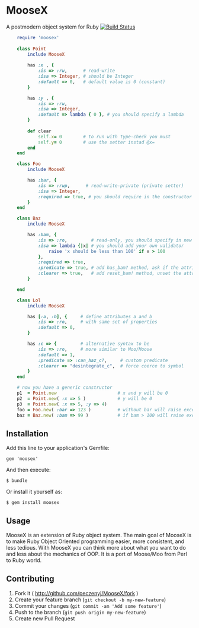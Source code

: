 # MooseX

A postmodern object system for Ruby [![Build Status](https://travis-ci.org/peczenyj/MooseX.png)](https://travis-ci.org/peczenyj/MooseX)

```ruby
    require 'moosex'
    
    class Point
    	include MooseX
	
    	has :x , {
    		:is => :rw,      # read-write 
    		:isa => Integer, # should be Integer
    		:default => 0,   # default value is 0 (constant)
    	}

    	has :y , {
    		:is => :rw,
    		:isa => Integer,
    		:default => lambda { 0 }, # you should specify a lambda
    	}
	
    	def clear 
    		self.x= 0        # to run with type-check you must
    		self.y= 0        # use the setter instad @x=
    	end
    end

    class Foo
        include MooseX

        has :bar, {  
            :is => :rwp,      # read-write-private (private setter)
            :isa => Integer, 
            :required => true, # you should require in the constructor 
        }
    end

    class Baz
        include MooseX

        has :bam, {
            :is => :ro,         # read-only, you should specify in new only
            :isa => lambda {|x| # you should add your own validator
                raise 'x should be less than 100' if x > 100
            },
            :required => true,
            :predicate => true, # add has_bam? method, ask if the attribute is unset
            :clearer => true,   # add reset_bam! method, unset the attribute
        }

    end

    class Lol 
        include MooseX

        has [:a, :b], {     # define attributes a and b
            :is => :ro,     # with same set of properties
            :default => 0,      
        }

        has :c => {         # alternative syntax to be 
            :is => :ro,     # more similar to Moo/Moose    
            :default => 1,
            :predicate => :can_haz_c?,     # custom predicate
            :clearer => "desintegrate_c",  # force coerce to symbol
        }
    end    

    # now you have a generic constructor
    p1  = Point.new                       # x and y will be 0
    p2  = Point.new( :x => 5 )            # y will be 0
    p3  = Point.new( :x => 5, :y => 4)
    foo = Foo.new( :bar => 123 )          # without bar will raise exception
    baz = Baz.new( :bam => 99 )           # if bam > 100 will raise exception
```
    
## Installation

Add this line to your application's Gemfile:

    gem 'moosex'

And then execute:

    $ bundle

Or install it yourself as:

    $ gem install moosex

## Usage

MooseX is an extension of Ruby object system. The main goal of MooseX is to make Ruby Object Oriented programming easier, more consistent, and less tedious. With MooseX you can think more about what you want to do and less about the mechanics of OOP. It is a port of Moose/Moo from Perl to Ruby world.

## Contributing

1. Fork it ( http://github.com/peczenyj/MooseX/fork )
2. Create your feature branch (`git checkout -b my-new-feature`)
3. Commit your changes (`git commit -am 'Add some feature'`)
4. Push to the branch (`git push origin my-new-feature`)
5. Create new Pull Request
